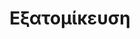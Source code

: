 ---
layout: timeline 
title: Εξατομίκευση 
image_url: /images/plage-braille.jpg
caption: Ιδιαίτερη αποδοχή φαίνεται να έχουν τεχνολογικές εφαρμογές οι οποίες επιτρέπουν τη διαμόρφωση του τύπου αλληλεπίδρασης με του χρήστες, όπως για παράδειγμα προσαρμογή του περιβάλλοντος απεικόνισης, επιλογή του τρόπου εισαγωγής ή/και παρουσίασης της πληροφορίας, προσαρμογή της διεπαφής με βάση τα δημογραφικά στοιχεία του χρήστη. 
events:
  - google-glass 
  - plage-braille
  - iphone-jobs
  - squeakos
  - children-alto
  - kickstarter-pebble
---